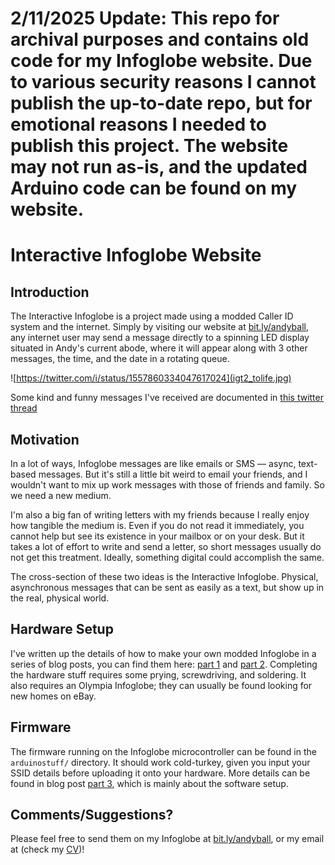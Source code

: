 # 2/11/2025 Update: This repo for archival purposes and contains old code for my Infoglobe website. Due to various security reasons I cannot publish the up-to-date repo, but for emotional reasons I needed to publish this project. The website may not run as-is, and the updated Arduino code can be found on my website. 


# Interactive Infoglobe Website

## Introduction
The Interactive Infoglobe is a project made using a modded Caller ID system and the internet. Simply by visiting our website at [bit.ly/andyball](bit.ly/andyball), any internet user may send a message directly to a spinning LED display situated in Andy's current abode, where it will appear along with 3 other messages, the time, and the date in a rotating queue. 

![https://twitter.com/i/status/1557860334047617024](igt2_tolife.jpg)

Some kind and funny messages I've received are documented in [this twitter thread](https://twitter.com/oldestasian/status/1557780763583471617)

## Motivation
In a lot of ways, Infoglobe messages are like emails or SMS — async, text-based messages. But it's still a little bit weird to email your friends, and I wouldn't want to mix up work messages with those of friends and family. So we need a new medium. 

I'm also a big fan of writing letters with my friends because I really enjoy how tangible the medium is. Even if you do not read it immediately, you cannot help but see its existence in your mailbox or on your desk. But it takes a lot of effort to write and send a letter, so short messages usually do not get this treatment. Ideally, something digital could accomplish the same. 

The cross-section of these two ideas is the Interactive Infoglobe. Physical, asynchronous messages that can be sent as easily as a text, but show up in the real, physical world. 

## Hardware Setup
I've written up the details of how to make your own modded Infoglobe in a series of blog posts, you can find them here: [part 1](https://andykong.org/blog/infoglobetutorial1/) and [part 2](https://andykong.org/blog/infoglobetutorial2/). Completing the hardware stuff requires some prying, screwdriving, and soldering. It also requires an Olympia Infoglobe; they can usually be found looking for new homes on eBay.

## Firmware
The firmware running on the Infoglobe microcontroller can be found in the `arduinostuff/` directory. It should work cold-turkey, given you input your SSID details before uploading it onto your hardware. More details can be found in blog post [part 3](https://andykong.org/blog/infoglobetutorial3/), which is mainly about the software setup.


## Comments/Suggestions?
Please feel free to send them on my Infoglobe at [bit.ly/andyball](bit.ly/andyball), or my email at (check my [CV](https://andykong.org/static/AndyKongCV.pdf))!
